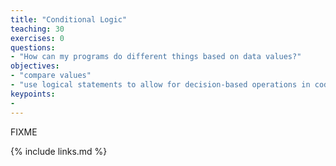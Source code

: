 ```yaml
---
title: "Conditional Logic"
teaching: 30
exercises: 0
questions:
- "How can my programs do different things based on data values?"
objectives:
- "compare values"
- "use logical statements to allow for decision-based operations in code"
keypoints:
- 
---
```

FIXME

{% include links.md %}